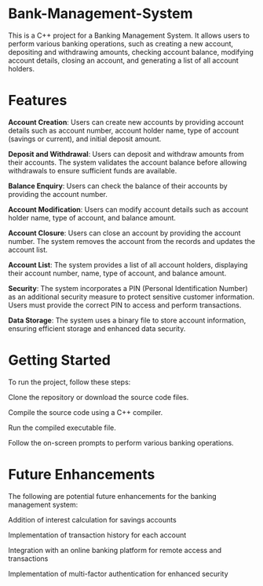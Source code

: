 # Bank-Management-System

This is a C++ project for a Banking Management System. It allows users to perform various banking operations, such as creating a new account, depositing and withdrawing amounts, checking account balance, modifying account details, closing an account, and generating a list of all account holders.

# Features
**Account Creation**: Users can create new accounts by providing account details such as account number, account holder name, type of account (savings or current), and initial deposit amount.

**Deposit and Withdrawal**: Users can deposit and withdraw amounts from their accounts. The system validates the account balance before allowing withdrawals to ensure sufficient funds are available.

**Balance Enquiry**: Users can check the balance of their accounts by providing the account number.

**Account Modification**: Users can modify account details such as account holder name, type of account, and balance amount.

**Account Closure**: Users can close an account by providing the account number. The system removes the account from the records and updates the account list.

**Account List**: The system provides a list of all account holders, displaying their account number, name, type of account, and balance amount.

**Security**: The system incorporates a PIN (Personal Identification Number) as an additional security measure to protect sensitive customer information. Users must provide the correct PIN to access and perform transactions.

**Data Storage**: The system uses a binary file to store account information, ensuring efficient storage and enhanced data security.

# Getting Started
To run the project, follow these steps:

Clone the repository or download the source code files.

Compile the source code using a C++ compiler.

Run the compiled executable file.

Follow the on-screen prompts to perform various banking operations.

# Future Enhancements
The following are potential future enhancements for the banking management system:

Addition of interest calculation for savings accounts

Implementation of transaction history for each account

Integration with an online banking platform for remote access and transactions

Implementation of multi-factor authentication for enhanced security
